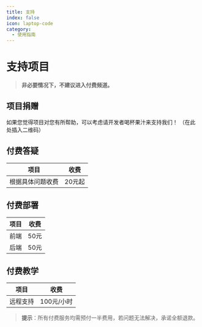 ```yaml
---
title: 支持
index: false
icon: laptop-code
category:
  - 使用指南
---
```



# 支持项目

> **非必要情况下，不建议进入付费频道。**

## 项目捐赠

如果您觉得项目对您有所帮助，可以考虑请开发者喝杯果汁来支持我们！
（在此处插入二维码）

## 付费答疑

| 项目                   | 收费       |
| ---------------------- | ---------- |
| 根据具体问题收费       | 20元起     |

## 付费部署

| 项目   | 收费   |
| ------ | ------ |
| 前端   | 50元   |
| 后端   | 50元   |

## 付费教学

| 项目         | 收费       |
| ------------ | ---------- |
| 远程支持     | 100元/小时 |

> **提示**：所有付费服务均需预付一半费用，若问题无法解决，承诺全额退款。

